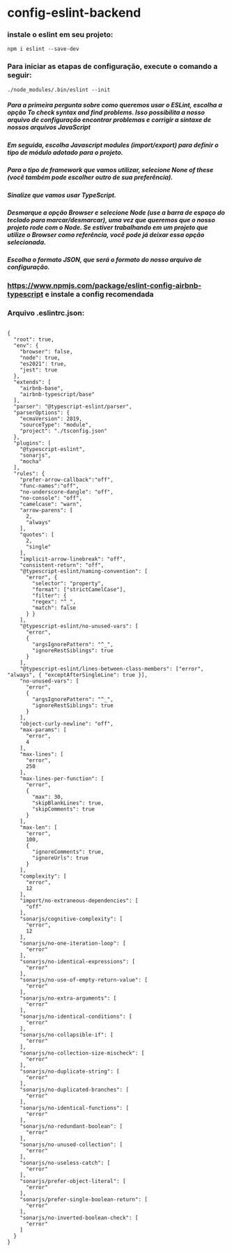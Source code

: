 # config-eslint-backend


### instale o eslint em seu projeto:
```
npm i eslint --save-dev
```

### Para iniciar as etapas de configuração, execute o comando a seguir:
```
./node_modules/.bin/eslint --init
```

##### Para a primeira pergunta sobre como queremos usar o ESLint, escolha a opção To check syntax and find problems. Isso possibilita a nosso arquivo de configuração encontrar problemas e corrigir a sintaxe de nossos arquivos JavaScript

##### Em seguida, escolha Javascript modules (import/export) para definir o tipo de módulo adotado para o projeto.

##### Para o tipo de framework que vamos utilizar, selecione None of these (você também pode escolher outro de sua preferência).

##### Sinalize que vamos usar TypeScript.

##### Desmarque a opção Browser e selecione Node (use a barra de espaço do teclado para marcar/desmarcar), uma vez que queremos que o nosso projeto rode com o Node. Se estiver trabalhando em um projeto que utilize o Browser como referência, você pode já deixar essa opção selecionada.

##### Escolha o formato JSON, que será o formato do nosso arquivo de configuração.

### https://www.npmjs.com/package/eslint-config-airbnb-typescript e instale a config recomendada

### Arquivo .eslintrc.json:
```

{
  "root": true,
  "env": {
    "browser": false,
    "node": true,
    "es2021": true,
    "jest": true
  },
  "extends": [
    "airbnb-base",
    "airbnb-typescript/base"
  ],
  "parser": "@typescript-eslint/parser",
  "parserOptions": {
    "ecmaVersion": 2019,
    "sourceType": "module",
    "project": "./tsconfig.json"
  },
  "plugins": [
    "@typescript-eslint",
    "sonarjs",
    "mocha"
  ],
  "rules": {
    "prefer-arrow-callback":"off",
    "func-names":"off",
    "no-underscore-dangle": "off",
    "no-console": "off",
    "camelcase": "warn",
    "arrow-parens": [
      2,
      "always"
    ],
    "quotes": [
      2,
      "single"
    ],
    "implicit-arrow-linebreak": "off",
    "consistent-return": "off",
    "@typescript-eslint/naming-convention": [
      "error", { 
        "selector": "property",
        "format": ["strictCamelCase"],
        "filter": {
        "regex": "^_",
        "match": false
      } }
    ],
    "@typescript-eslint/no-unused-vars": [
      "error",
      {
        "argsIgnorePattern": "^_",
        "ignoreRestSiblings": true
      }
    ],
    "@typescript-eslint/lines-between-class-members": ["error", "always", { "exceptAfterSingleLine": true }],
    "no-unused-vars": [
      "error",
      {
        "argsIgnorePattern": "^_",
        "ignoreRestSiblings": true
      }
    ],
    "object-curly-newline": "off",
    "max-params": [
      "error",
      4
    ],
    "max-lines": [
      "error",
      250
    ],
    "max-lines-per-function": [
      "error",
      {
        "max": 30,
        "skipBlankLines": true,
        "skipComments": true
      }
    ],
    "max-len": [
      "error",
      100,
      {
        "ignoreComments": true,
        "ignoreUrls": true
      }
    ],
    "complexity": [
      "error",
      12
    ],
    "import/no-extraneous-dependencies": [
      "off"
    ],
    "sonarjs/cognitive-complexity": [
      "error",
      12
    ],
    "sonarjs/no-one-iteration-loop": [
      "error"
    ],
    "sonarjs/no-identical-expressions": [
      "error"
    ],
    "sonarjs/no-use-of-empty-return-value": [
      "error"
    ],
    "sonarjs/no-extra-arguments": [
      "error"
    ],
    "sonarjs/no-identical-conditions": [
      "error"
    ],
    "sonarjs/no-collapsible-if": [
      "error"
    ],
    "sonarjs/no-collection-size-mischeck": [
      "error"
    ],
    "sonarjs/no-duplicate-string": [
      "error"
    ],
    "sonarjs/no-duplicated-branches": [
      "error"
    ],
    "sonarjs/no-identical-functions": [
      "error"
    ],
    "sonarjs/no-redundant-boolean": [
      "error"
    ],
    "sonarjs/no-unused-collection": [
      "error"
    ],
    "sonarjs/no-useless-catch": [
      "error"
    ],
    "sonarjs/prefer-object-literal": [
      "error"
    ],
    "sonarjs/prefer-single-boolean-return": [
      "error"
    ],
    "sonarjs/no-inverted-boolean-check": [
      "error"
    ]
  }
}


```
